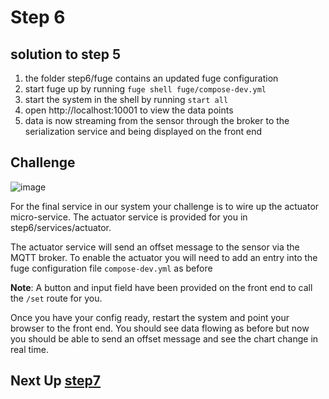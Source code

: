 # Step 6

## solution to step 5

1. the folder step6/fuge contains an updated fuge configuration
2. start fuge up by running `fuge shell fuge/compose-dev.yml`
3. start the system in the shell by running `start all`
4. open http://localhost:10001 to view the data points
5. data is now streaming from the sensor through the broker to the serialization
service and being displayed on the front end


## Challenge
![image](../docs/step6.png)

For the final service in our system your challenge is to wire up the actuator
micro-service. The actuator service is provided for you in
step6/services/actuator.

The actuator service will send an offset message to the sensor via the MQTT
broker. To enable the actuator you will need to add an entry into the fuge
configuration file `compose-dev.yml` as before

__Note__: A button and input field have been provided on the front end to call
the `/set` route for you.

Once you have your config ready, restart the system and point your browser to
the front end. You should see data flowing as before but now you should be able
to send an offset message and see the chart change in real time.

## Next Up [step7](../step7/README.md)

